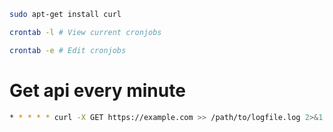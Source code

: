 ```bash
sudo apt-get install curl 

crontab -l # View current cronjobs 

crontab -e # Edit cronjobs 
```
# Get api every minute
```bash
* * * * * curl -X GET https://example.com >> /path/to/logfile.log 2>&1
```
